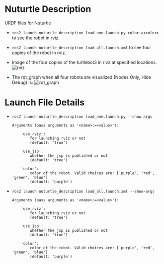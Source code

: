 # Nuturtle Description
URDF files for Nuturtle <Name Your Robot>
* `ros2 launch nuturtle_description load_one.launch.py color:=<color>` to see the robot in rviz.
* `ros2 launch nuturtle_description load_all.launch.xml` to see four copies of the robot in rviz.

* Image of the four copies of the turtlebot3 in rivz at specified locations.
![rviz](https://github.com/ME495-Navigation/slam-project-dbarsoum/assets/117933155/46323dd8-fe77-4dc6-a24d-231ff3f9bd2a)

* The rqt_graph when all four robots are visualized (Nodes Only, Hide Debug) is:
![rqt_graph](https://github.com/ME495-Navigation/slam-project-dbarsoum/assets/117933155/4f041282-c8b8-4e50-af49-3e7e75586246)

# Launch File Details
* `ros2 launch nuturtle_description load_one.launch.py --show-args`
    ```
    Arguments (pass arguments as '<name>:=<value>'):

        'use_rviz':
            for launching rviz or not
            (default: 'true')

        'use_jsp':
            whether the jsp is published or not
            (default: 'true')

        'color':
            color of the robot. Valid choices are: ['purple', 'red', 'green', 'blue']
            (default: 'purple')
    ```
* `ros2 launch nuturtle_description load_all.launch.xml --show-args`
    ```
    Arguments (pass arguments as '<name>:=<value>'):

        'use_rviz':
            for launching rviz or not
            (default: 'true')

        'use_jsp':
            whether the jsp is published or not
            (default: 'true')

        'color':
            color of the robot. Valid choices are: ['purple', 'red', 'green', 'blue']
            (default: 'purple')
    ```